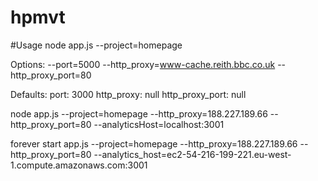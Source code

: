 hpmvt
=====

#Usage
node app.js --project=homepage

Options:
--port=5000
--http_proxy=www-cache.reith.bbc.co.uk
--http_proxy_port=80

Defaults:
port: 3000
http_proxy: null
http_proxy_port: null

node app.js --project=homepage --http_proxy=188.227.189.66 --http_proxy_port=80 --analyticsHost=localhost:3001

forever start app.js --project=homepage --http_proxy=188.227.189.66 --http_proxy_port=80 --analytics_host=ec2-54-216-199-221.eu-west-1.compute.amazonaws.com:3001
